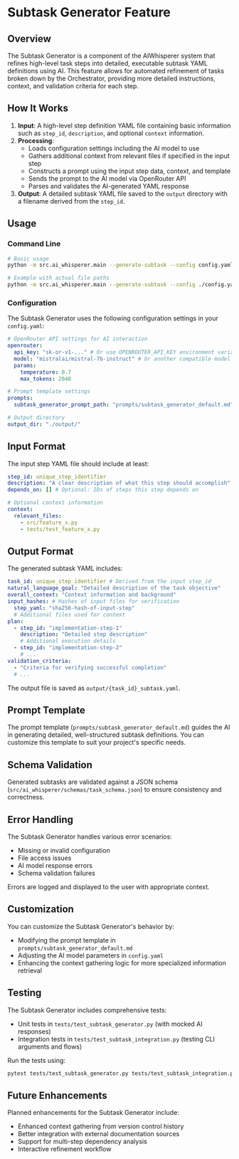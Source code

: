 # Subtask Generator Feature

## Overview

The Subtask Generator is a component of the AIWhisperer system that refines high-level task steps into detailed, executable subtask YAML definitions using AI. This feature allows for automated refinement of tasks broken down by the Orchestrator, providing more detailed instructions, context, and validation criteria for each step.

## How It Works

1. **Input**: A high-level step definition YAML file containing basic information such as `step_id`, `description`, and optional `context` information.
2. **Processing**:
   - Loads configuration settings including the AI model to use
   - Gathers additional context from relevant files if specified in the input step
   - Constructs a prompt using the input step data, context, and template
   - Sends the prompt to the AI model via OpenRouter API
   - Parses and validates the AI-generated YAML response
3. **Output**: A detailed subtask YAML file saved to the `output` directory with a filename derived from the `step_id`.

## Usage

### Command Line

```bash
# Basic usage
python -m src.ai_whisperer.main --generate-subtask --config config.yaml --step step_definition.yaml

# Example with actual file paths
python -m src.ai_whisperer.main --generate-subtask --config ./config.yaml --step ./steps/step_1.yaml
```

### Configuration

The Subtask Generator uses the following configuration settings in your `config.yaml`:

```yaml
# OpenRouter API settings for AI interaction
openrouter:
  api_key: "sk-or-v1-..." # Or use OPENROUTER_API_KEY environment variable
  model: "mistralai/mistral-7b-instruct" # Or another compatible model
  params:
    temperature: 0.7
    max_tokens: 2048

# Prompt template settings
prompts:
  subtask_generator_prompt_path: "prompts/subtask_generator_default.md" # Path to the prompt template

# Output directory
output_dir: "./output/"
```

## Input Format

The input step YAML file should include at least:

```yaml
step_id: unique_step_identifier
description: "A clear description of what this step should accomplish"
depends_on: [] # Optional: IDs of steps this step depends on

# Optional context information
context:
  relevant_files:
    - src/feature_x.py
    - tests/test_feature_x.py
```

## Output Format

The generated subtask YAML includes:

```yaml
task_id: unique_step_identifier # Derived from the input step_id
natural_language_goal: "Detailed description of the task objective"
overall_context: "Context information and background"
input_hashes: # Hashes of input files for verification
  step_yaml: "sha256-hash-of-input-step"
  # Additional files used for context
plan:
  - step_id: "implementation-step-1"
    description: "Detailed step description"
    # Additional execution details
  - step_id: "implementation-step-2"
    # ...
validation_criteria:
  - "Criteria for verifying successful completion"
  # ...
```

The output file is saved as `output/{task_id}_subtask.yaml`.

## Prompt Template

The prompt template (`prompts/subtask_generator_default.md`) guides the AI in generating detailed, well-structured subtask definitions. You can customize this template to suit your project's specific needs.

## Schema Validation

Generated subtasks are validated against a JSON schema (`src/ai_whisperer/schemas/task_schema.json`) to ensure consistency and correctness.

## Error Handling

The Subtask Generator handles various error scenarios:
- Missing or invalid configuration
- File access issues
- AI model response errors
- Schema validation failures

Errors are logged and displayed to the user with appropriate context.

## Customization

You can customize the Subtask Generator's behavior by:
- Modifying the prompt template in `prompts/subtask_generator_default.md`
- Adjusting the AI model parameters in `config.yaml`
- Enhancing the context gathering logic for more specialized information retrieval

## Testing

The Subtask Generator includes comprehensive tests:

- Unit tests in `tests/test_subtask_generator.py` (with mocked AI responses)
- Integration tests in `tests/test_subtask_integration.py` (testing CLI arguments and flows)

Run the tests using:

```bash
pytest tests/test_subtask_generator.py tests/test_subtask_integration.py -v
```

## Future Enhancements

Planned enhancements for the Subtask Generator include:
- Enhanced context gathering from version control history
- Better integration with external documentation sources
- Support for multi-step dependency analysis
- Interactive refinement workflow
